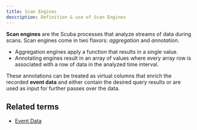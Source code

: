 ```yaml
---
title: Scan Engines 
description: Definition & use of Scan Engines 
---
```

**Scan engines** are the Scuba processes that analyze streams of data during scans. Scan engines come in two flavors: *aggregation* and *annotation*.

- Aggregation engines apply a function that results in a single value.
- Annotating engines result in an array of values where every array row is associated with a row of data in the analyzed time interval.

These annotations can be treated as virtual columns that enrich the recorded **event data** and either contain the desired query results or are used as input for further passes over the data.

## Related terms

- [Event Data](../event-data)